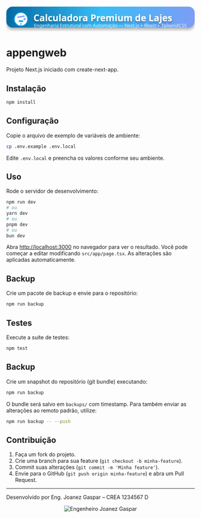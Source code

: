 <!-- Banner premium SVG topo do README.md -->
<p align="center">
  <svg width="100%" height="120" viewBox="0 0 900 120" fill="none" xmlns="http://www.w3.org/2000/svg">
    <defs>
      <linearGradient id="lajepremium" x1="0" y1="0" x2="900" y2="120" gradientUnits="userSpaceOnUse">
        <stop stop-color="#0369a1"/>
        <stop offset="0.5" stop-color="#38bdf8"/>
        <stop offset="1" stop-color="#7f9cf5"/>
      </linearGradient>
      <filter id="shadow" x="-10" y="0" width="920" height="140" filterUnits="userSpaceOnUse">
        <feDropShadow dx="0" dy="10" stdDeviation="6" flood-color="#22222255"/>
      </filter>
    </defs>
    <rect width="900" height="100" rx="30" fill="url(#lajepremium)" filter="url(#shadow)" />
    <!-- Ícone de engenharia estilizado (capacete + régua) -->
    <g>
      <circle cx="70" cy="60" r="32" fill="#fff" stroke="#0ea5e9" stroke-width="4"/>
      <rect x="59" y="65" width="22" height="8" rx="3" fill="#0ea5e9"/>
      <rect x="86" y="53" width="9" height="9" rx="2" fill="#7f9cf5" transform="rotate(35 86 53)"/>
      <rect x="52" y="48" width="36" height="6" rx="2" fill="#7f9cf5" transform="rotate(-10 52 48)"/>
      <rect x="68" y="76" width="4" height="15" rx="2" fill="#38bdf8"/>
    </g>
    <text x="130" y="70" font-size="44" font-family="Segoe UI, Arial, sans-serif" font-weight="bold" fill="#fff" filter="url(#shadow)">
      Calculadora Premium de Lajes
    </text>
    <text x="132" y="98" font-size="22" font-family="Segoe UI, Arial, sans-serif" fill="#e0f2fe">
      Engenharia Estrutural com Automação &mdash; Next.js + React + TailwindCSS
    </text>
  </svg>
</p>

# appengweb

Projeto Next.js iniciado com create-next-app.

## Instalação

```bash
npm install
```

## Configuração

Copie o arquivo de exemplo de variáveis de ambiente:

```bash
cp .env.example .env.local
```

Edite `.env.local` e preencha os valores conforme seu ambiente.

## Uso

Rode o servidor de desenvolvimento:

```bash
npm run dev
# ou
yarn dev
# ou
pnpm dev
# ou
bun dev
```

Abra [http://localhost:3000](http://localhost:3000) no navegador para ver o resultado.
Você pode começar a editar modificando `src/app/page.tsx`. As alterações são aplicadas automaticamente.

## Backup

Crie um pacote de backup e envie para o repositório:

```bash
npm run backup
```

## Testes

Execute a suíte de testes:

```bash
npm test
```

## Backup

Crie um snapshot do repositório (git bundle) executando:

```bash
npm run backup
```

O bundle será salvo em `backups/` com timestamp. Para também enviar as alterações ao remoto padrão, utilize:

```bash
npm run backup -- --push
```

## Contribuição

1. Faça um fork do projeto.
2. Crie uma branch para sua feature (`git checkout -b minha-feature`).
3. Commit suas alterações (`git commit -m 'Minha feature'`).
4. Envie para o GitHub (`git push origin minha-feature`) e abra um Pull Request.

---

Desenvolvido por Eng. Joanez Gaspar – CREA 1234567 D

<p align="center">
  <img alt="Engenheiro Joanez Gaspar" src="https://img.shields.io/badge/%F0%9F%91%B7%20Eng.%20Joanez%20Gaspar-1234567%20D%20CREA-38bdf8?style=for-the-badge&color=0369a1&labelColor=27272a">
</p>

